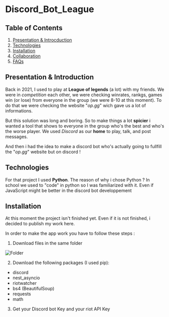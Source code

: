# Discord_Bot_League

## Table of Contents
1. [Presentation & Introcduction](#presentation--introduction)
2. [Technologies](#technologies)
3. [Installation](#installation)
4. [Collaboration](#collaboration)
5. [FAQs](#faqs)

## Presentation & Introduction

Back in 2021, I used to play at **League of legends** (a lot) with my friends. We were in *competition* each other, we were checking winrates, rankgs, games win (or lose) from everyone in the group (we were 8-10 at this moment). To do that we were checking the website "_op.gg_" wich gave us a lot of informations.

But this solution was long and boring. So to make things a lot __spicier__ i wanted a tool that shows to everyone in the group who's the best and who's the worse player. We used _Discord_ as our **home** to play, talk, and post messages. 

And then i had the idea to make a discord bot who's actually going to fullfill the "_op.gg_" website but on discord !

## Technologies

For that project I used **Python**. The reason of why i chose Python ? In school we used to "code" in python so I was familiarized with it. Even if JavaScript might be better in the discord bot developpement

## Installation

At this moment the project isn't finished yet. Even if it is not finished, i decided to publish my work here.

In order to make the app work you have to follow these steps :

1. Download files in the same folder 

![Folder](https://i.ibb.co/nzn4dp1/screenshot-3066.png)

2. Download the following packages (I used pip): 
- discord
- nest_asyncio
- riotwatcher
- bs4 (BeautifulSoup)
- requests
- math

3. Get your Discord bot Key and your riot API Key

<a href="https://discord.com/developers/docs/intro"></a>
